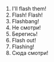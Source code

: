 1. I'll flash them!
2. Flash! Flash!
3. Flashbang!
4. Не смотри!
5. Берегись!
6. Flash out!
7. Flashing!
8. Сюда смотри!